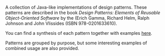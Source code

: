 A collection of Java-like implementations of design patterns. These patterns 
are described in the book *Design Patterns: Elements of Reusable 
Object-Oriented Software* by the  (Erich Gamma, Richard Helm, Ralph Johnson and 
John Vlissides (ISBN 978-0201633610).

You can find a synthesis of each pattern together with examples 
[here](https://docs.google.com/document/d/1o7m-jBeclKQAuDBIUax2t7brjB1HOLvHq-EUv-FF_AE/edit?usp=sharing).

Patterns are grouped by purpose, but some interesting examples of combined 
usage are also provided.
